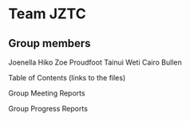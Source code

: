 # **Team JZTC**

## Group members

Joenella Hiko
Zoe Proudfoot
Tainui Weti
Cairo Bullen

Table of Contents (links to the files)



Group Meeting Reports


Group Progress Reports
